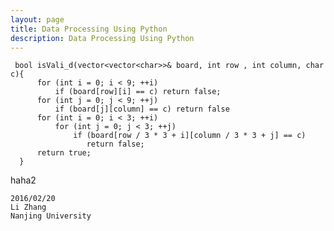```yaml
---
layout: page
title: Data Processing Using Python
description: Data Processing Using Python
---
```



<link rel="stylesheet" href="//cdnjs.cloudflare.com/ajax/libs/highlight.js/9.2.0/styles/default.min.css">
<script src="//cdnjs.cloudflare.com/ajax/libs/highlight.js/9.2.0/highlight.min.js"></script>
<script>hljs.initHighlightingOnLoad();</script>

<pre><code class="cpp"> bool isVali_d(vector&lt;vector&lt;char&gt;&gt;&amp; board, int row , int column, char c){
      for (int i = 0; i &lt; 9; ++i)
          if (board[row][i] == c) return false;
      for (int j = 0; j &lt; 9; ++j)
          if (board[j][column] == c) return false
      for (int i = 0; i &lt; 3; ++i)
          for (int j = 0; j &lt; 3; ++j)
              if (board[row / 3 * 3 + i][column / 3 * 3 + j] == c)
                 return false;
      return true;
  } 
</code></pre>
haha2

<pre><code>2016/02/20
Li Zhang
Nanjing University</code></pre>

